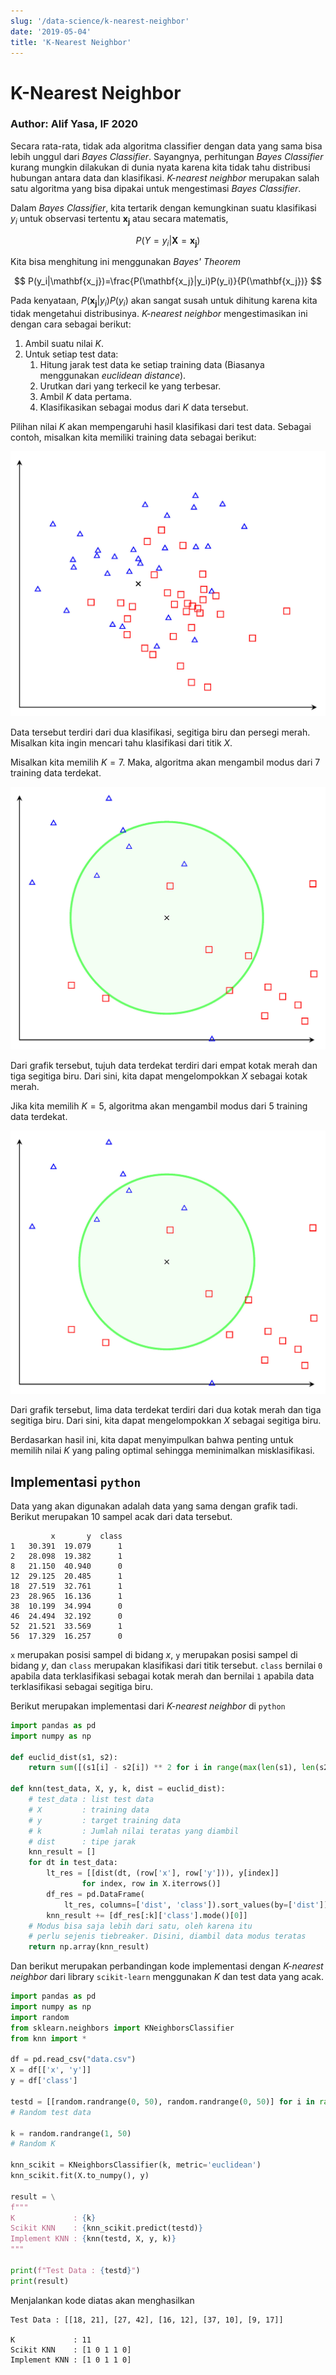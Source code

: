 ```yaml
---
slug: '/data-science/k-nearest-neighbor'
date: '2019-05-04'
title: 'K-Nearest Neighbor'
---
```


# K-Nearest Neighbor

### Author: Alif Yasa, IF 2020

Secara rata-rata, tidak ada algoritma classifier dengan data yang sama bisa lebih unggul dari *Bayes Classifier*. Sayangnya, perhitungan *Bayes Classifier* kurang mungkin dilakukan di dunia nyata karena kita tidak tahu distribusi hubungan antara data dan klasifikasi. *K-nearest neighbor* merupakan salah satu algoritma yang bisa dipakai untuk mengestimasi *Bayes Classifier*.

Dalam *Bayes Classifier*, kita tertarik dengan kemungkinan suatu klasifikasi $y_i$ untuk observasi tertentu $\mathbf{x_j}$ atau secara matematis,

$$
P(Y=y_i|\mathbf{X}=\mathbf{x_j})
$$

Kita bisa menghitung ini menggunakan *Bayes' Theorem*

$$
P(y_i|\mathbf{x_j})=\frac{P(\mathbf{x_j}|y_i)P(y_i)}{P(\mathbf{x_j})}
$$

Pada kenyataan, $P(\mathbf{x_j}|y_i)P(y_i)$ akan sangat susah untuk dihitung karena kita tidak mengetahui distribusinya. *K-nearest neighbor* mengestimasikan ini dengan cara sebagai berikut:

1. Ambil suatu nilai $K$.
2. Untuk setiap test data:
    1. Hitung jarak test data ke setiap training data (Biasanya menggunakan *euclidean distance*).
    2. Urutkan dari yang terkecil ke yang terbesar.
    3. Ambil $K$ data pertama.
    4. Klasifikasikan sebagai modus dari $K$ data tersebut.

Pilihan nilai $K$ akan mempengaruhi hasil klasifikasi dari test data. Sebagai contoh, misalkan kita memiliki training data sebagai berikut:

![Data](https://raw.githubusercontent.com/malifpy/malifpy.github.io/dev/post/2021-10-20-k-nearest-neighbor/graph1.jpg)

Data tersebut terdiri dari dua klasifikasi, segitiga biru dan persegi merah. Misalkan kita ingin mencari tahu klasifikasi dari titik $X$.

Misalkan kita memilih $K=7$. Maka, algoritma akan mengambil modus dari $7$ training data terdekat.

![Data](https://raw.githubusercontent.com/malifpy/malifpy.github.io/dev/post/2021-10-20-k-nearest-neighbor/graph2.jpg)

Dari grafik tersebut, tujuh data terdekat terdiri dari empat kotak merah dan tiga segitiga biru. Dari sini, kita dapat mengelompokkan $X$ sebagai kotak merah.

Jika kita memilih $K=5$, algoritma akan mengambil modus dari $5$ training data terdekat.

![Data](https://raw.githubusercontent.com/malifpy/malifpy.github.io/dev/post/2021-10-20-k-nearest-neighbor/graph3.jpg)

Dari grafik tersebut, lima data terdekat terdiri dari dua kotak merah dan tiga segitiga biru. Dari sini, kita dapat mengelompokkan $X$ sebagai segitiga biru.

Berdasarkan hasil ini, kita dapat menyimpulkan bahwa penting untuk memilih nilai $K$ yang paling optimal sehingga meminimalkan misklasifikasi.

## Implementasi `python`

Data yang akan digunakan adalah data yang sama dengan grafik tadi. Berikut merupakan 10 sampel acak dari data tersebut.

```code
         x       y  class
1   30.391  19.079      1
2   28.098  19.382      1
8   21.150  40.940      0
12  29.125  20.485      1
18  27.519  32.761      1
23  28.965  16.136      1
38  10.199  34.994      0
46  24.494  32.192      0
52  21.521  33.569      1
56  17.329  16.257      0
```

`x` merupakan posisi sampel di bidang $x$, `y` merupakan posisi sampel di bidang $y$, dan `class` merupakan klasifikasi dari titik tersebut. `class` bernilai `0` apabila data terklasifikasi sebagai kotak merah dan bernilai `1` apabila data terklasifikasi sebagai segitiga biru.

Berikut merupakan implementasi dari *K-nearest neighbor* di `python`

```python
import pandas as pd
import numpy as np

def euclid_dist(s1, s2):
    return sum([(s1[i] - s2[i]) ** 2 for i in range(max(len(s1), len(s2)))]) ** 0.5

def knn(test_data, X, y, k, dist = euclid_dist):
    # test_data : list test data
    # X         : training data
    # y         : target training data
    # k         : Jumlah nilai teratas yang diambil
    # dist      : tipe jarak
    knn_result = []
    for dt in test_data:
        lt_res = [[dist(dt, (row['x'], row['y'])), y[index]]
                for index, row in X.iterrows()]
        df_res = pd.DataFrame(
            lt_res, columns=['dist', 'class']).sort_values(by=['dist'])
        knn_result += [df_res[:k]['class'].mode()[0]]
    # Modus bisa saja lebih dari satu, oleh karena itu 
    # perlu sejenis tiebreaker. Disini, diambil data modus teratas
    return np.array(knn_result)
```

Dan berikut merupakan perbandingan kode implementasi dengan *K-nearest neighbor* dari library `scikit-learn` menggunakan $K$ dan test data yang acak.

```python
import pandas as pd
import numpy as np
import random
from sklearn.neighbors import KNeighborsClassifier
from knn import *

df = pd.read_csv("data.csv")
X = df[['x', 'y']]
y = df['class']

testd = [[random.randrange(0, 50), random.randrange(0, 50)] for i in range(5)]
# Random test data

k = random.randrange(1, 50)
# Random K

knn_scikit = KNeighborsClassifier(k, metric='euclidean')
knn_scikit.fit(X.to_numpy(), y)

result = \
f"""
K             : {k}
Scikit KNN    : {knn_scikit.predict(testd)}
Implement KNN : {knn(testd, X, y, k)}
"""

print(f"Test Data : {testd}")
print(result)
```

Menjalankan kode diatas akan menghasilkan

```code
Test Data : [[18, 21], [27, 42], [16, 12], [37, 10], [9, 17]]

K             : 11
Scikit KNN    : [1 0 1 1 0]
Implement KNN : [1 0 1 1 0]

```
